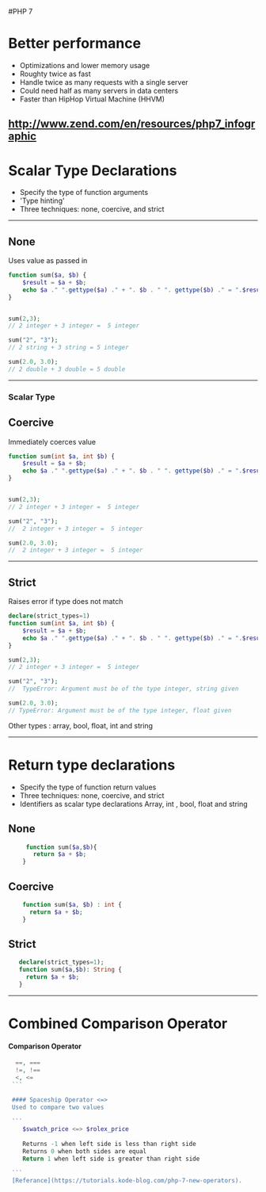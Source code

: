 #PHP 7

# Better  performance

- Optimizations and lower memory usage
- Roughty twice as fast
- Handle twice as many requests with a single server
- Could need half as many servers in data centers
- Faster than HipHop Virtual Machine (HHVM)

## http://www.zend.com/en/resources/php7_infographic

# Scalar Type Declarations

- Specify the type of function arguments
- 'Type hinting'
- Three techniques: none, coercive, and strict

---------------------------------------

## None
 Uses value as passed in
 
 ```PHP
 function sum($a, $b) {
     $result = $a + $b;
     echo $a ." ".gettype($a) ." + ". $b . " ". gettype($b) ." = ".$result ." ". gettype($result);
 }


 sum(2,3);
 // 2 integer + 3 integer =  5 integer

 sum("2", "3");
 // 2 string + 3 string = 5 integer

 sum(2.0, 3.0);
 // 2 double + 3 double = 5 double
  ```
  
----------------------------------------

### Scalar Type
## Coercive
 Immediately coerces value

 ```PHP
 function sum(int $a, int $b) {
     $result = $a + $b;
     echo $a ." ".gettype($a) ." + ". $b . " ". gettype($b) ." = ".$result ." ". gettype($result);
 }
 
 
 sum(2,3);
 // 2 integer + 3 integer =  5 integer

 sum("2", "3");
 //  2 integer + 3 integer =  5 integer

 sum(2.0, 3.0);
 //  2 integer + 3 integer =  5 integer
 ```
---------------------------------------

## Strict
 Raises error if type does not match

 ```PHP
 declare(strict_types=1)
 function sum(int $a, int $b) {
     $result = $a + $b;
     echo $a ." ".gettype($a) ." + ". $b . " ". gettype($b) ." = ".$result ." ". gettype($result);
 }

 sum(2,3);
 // 2 integer + 3 integer =  5 integer

 sum("2", "3");
 //  TypeError: Argument must be of the type integer, string given

 sum(2.0, 3.0);
 // TypeError: Argument must be of the type integer, float given
 ```

Other types : array, bool, float, int and string

---

# Return type declarations 
- Specify the type of function return values
- Three techniques: none, coercive, and strict
- Identifiers as scalar type declarations
   Array, int , bool, float and string
   
## None
```PHP
     function sum($a,$b){
       return $a + $b;
    }
```

## Coercive
```PHP
    function sum($a, $b) : int {
      return $a + $b;
    }
 ```
 
 ## Strict
 ```PHP
    declare(strict_types=1);
    function sum($a,$b): String {
      return $a + $b;
    }
 ```   
-------

# Combined Comparison Operator
   #### Comparison Operator
   
   ```PHP
     ==, ===
     !=, !==
     <, <=
    ```
    
    #### Spaceship Operator <=>
    Used to compare two values
    
    ```
       $swatch_price <=> $rolex_price
       
       Returns -1 when left side is less than right side
       Returns 0 when both sides are equal
       Return 1 when left side is greater than right side
    
    ```
    [Referance](https://tutorials.kode-blog.com/php-7-new-operators).
   
